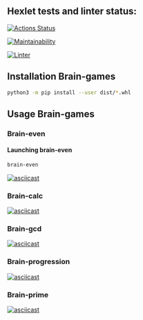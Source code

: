 ## Hexlet tests and linter status:
[![Actions Status](https://github.com/DirtyHippy/python-project-lvl1/workflows/hexlet-check/badge.svg)](https://github.com/DirtyHippy/python-project-lvl1/actions)

[![Maintainability](https://api.codeclimate.com/v1/badges/a99a88d28ad37a79dbf6/maintainability)](https://codeclimate.com/github/codeclimate/codeclimate/maintainability)


[![Linter](https://github.com/DirtyHippy/python-project-lvl1/workflows/linter/badge.svg)](https://github.com/DirtyHippy/python-project-lvl1/actions)

## Installation Brain-games
```bash 
python3 -m pip install --user dist/*.whl
```

## Usage Brain-games

### Brain-even

#### Launching brain-even
```bash 
brain-even
```
[![asciicast](https://asciinema.org/a/WxLD10miHq4yrY1sCUywPf7hv.svg)](https://asciinema.org/a/WxLD10miHq4yrY1sCUywPf7hv)

### Brain-calc
[![asciicast](https://asciinema.org/a/zxDtxERIimqwDLhEHiyec6PFa.svg)](https://asciinema.org/a/zxDtxERIimqwDLhEHiyec6PFa)

### Brain-gcd
[![asciicast]( https://asciinema.org/a/6aw8WzI3hA1jhtDjSh6gkedqO.svg)]( https://asciinema.org/a/6aw8WzI3hA1jhtDjSh6gkedqO)

### Brain-progression
[![asciicast](https://asciinema.org/a/MxaL9usfQE8CtTJZueGJLtBZW.svg)](https://asciinema.org/a/MxaL9usfQE8CtTJZueGJLtBZW)

### Brain-prime
[![asciicast](https://asciinema.org/a/5Yg3xU0NvMCT3kjNFyXzJLoAt.svg)](https://asciinema.org/a/5Yg3xU0NvMCT3kjNFyXzJLoAt)